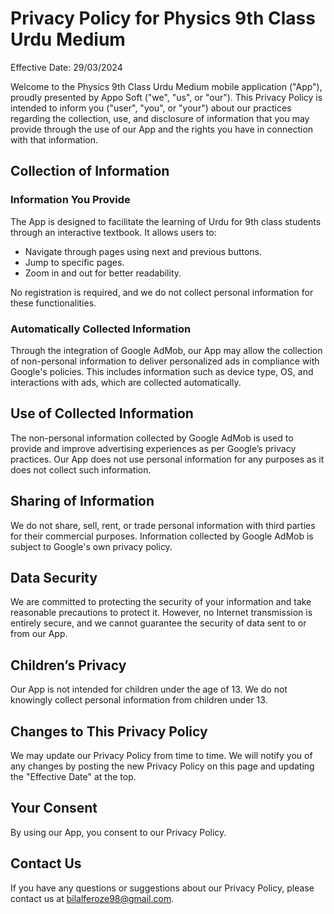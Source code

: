 # Privacy Policy for Physics 9th Class Urdu Medium
Effective Date: 29/03/2024

Welcome to the Physics 9th Class Urdu Medium mobile application ("App"), proudly presented by Appo Soft ("we", "us", or "our"). This Privacy Policy is intended to inform you ("user", "you", or "your") about our practices regarding the collection, use, and disclosure of information that you may provide through the use of our App and the rights you have in connection with that information.

## Collection of Information
### Information You Provide
The App is designed to facilitate the learning of Urdu for 9th class students through an interactive textbook. It allows users to:

- Navigate through pages using next and previous buttons.
- Jump to specific pages.
- Zoom in and out for better readability.

No registration is required, and we do not collect personal information for these functionalities.

### Automatically Collected Information
Through the integration of Google AdMob, our App may allow the collection of non-personal information to deliver personalized ads in compliance with Google's policies. This includes information such as device type, OS, and interactions with ads, which are collected automatically.

## Use of Collected Information
The non-personal information collected by Google AdMob is used to provide and improve advertising experiences as per Google’s privacy practices. Our App does not use personal information for any purposes as it does not collect such information.

## Sharing of Information
We do not share, sell, rent, or trade personal information with third parties for their commercial purposes. Information collected by Google AdMob is subject to Google's own privacy policy.

## Data Security
We are committed to protecting the security of your information and take reasonable precautions to protect it. However, no Internet transmission is entirely secure, and we cannot guarantee the security of data sent to or from our App.

## Children’s Privacy
Our App is not intended for children under the age of 13. We do not knowingly collect personal information from children under 13.

## Changes to This Privacy Policy
We may update our Privacy Policy from time to time. We will notify you of any changes by posting the new Privacy Policy on this page and updating the "Effective Date" at the top.

## Your Consent
By using our App, you consent to our Privacy Policy.

## Contact Us
If you have any questions or suggestions about our Privacy Policy, please contact us at bilalferoze98@gmail.com.
